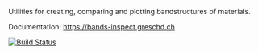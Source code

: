 <!--
(c) 2017-2019, ETH Zurich, Institut fuer Theoretische Physik
Author: Dominik Gresch <greschd@gmx.ch>
-->


Utilities for creating, comparing and plotting bandstructures of materials.

Documentation: https://bands-inspect.greschd.ch

[![Build Status](https://travis-ci.org/Z2PackDev/bands_inspect.svg?branch=master)](https://travis-ci.org/Z2PackDev/bands_inspect)
